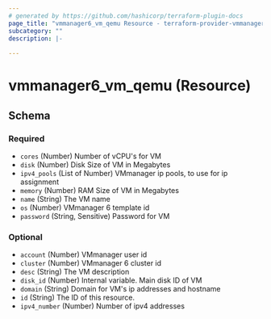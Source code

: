 ```yaml
---
# generated by https://github.com/hashicorp/terraform-plugin-docs
page_title: "vmmanager6_vm_qemu Resource - terraform-provider-vmmanager6"
subcategory: ""
description: |-
  
---
```


# vmmanager6_vm_qemu (Resource)





<!-- schema generated by tfplugindocs -->
## Schema

### Required

- `cores` (Number) Number of vCPU's for VM
- `disk` (Number) Disk Size of VM in Megabytes
- `ipv4_pools` (List of Number) VMmanager ip pools, to use for ip assignment
- `memory` (Number) RAM Size of VM in Megabytes
- `name` (String) The VM name
- `os` (Number) VMmanager 6 template id
- `password` (String, Sensitive) Password for VM

### Optional

- `account` (Number) VMmanager user id
- `cluster` (Number) VMmanager 6 cluster id
- `desc` (String) The VM description
- `disk_id` (Number) Internal variable. Main disk ID of VM
- `domain` (String) Domain for VM's ip addresses and hostname
- `id` (String) The ID of this resource.
- `ipv4_number` (Number) Number of ipv4 addresses


